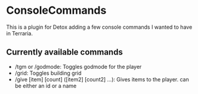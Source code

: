 # ConsoleCommands
This is a plugin for Detox adding a few console commands I wanted to have in Terraria.

## Currently available commands
- /tgm or /godmode: Toggles godmode for the player
- /grid: Toggles building grid
- /give [item] [count] ([item2] [count2] ...): Gives items to the player. <item> can be either an id or a name